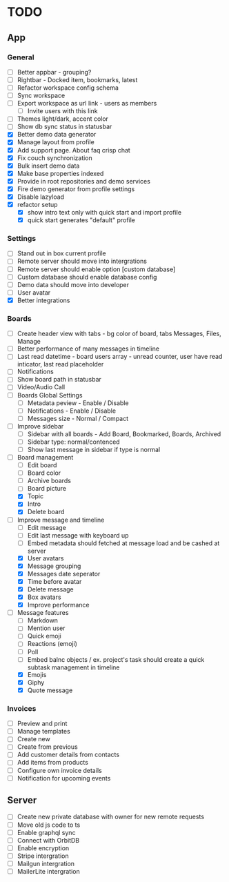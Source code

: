 # TODO

## App

### General

- [ ] Better appbar - grouping?
- [ ] Rightbar - Docked item, bookmarks, latest
- [ ] Refactor workspace config schema
- [ ] Sync workspace
- [ ] Export workspace as url link - users as members
  - [ ] Invite users with this link
- [ ] Themes light/dark, accent color
- [ ] Show db sync status in statusbar
- [x] Better demo data generator
- [x] Manage layout from profile
- [x] Add support page. About faq crisp chat
- [x] Fix couch synchronization
- [x] Bulk insert demo data
- [x] Make base properties indexed
- [x] Provide in root repositories and demo services
- [x] Fire demo generator from profile settings
- [x] Disable lazyload
- [x] refactor setup
  - [x] show intro text only with quick start and import profile
  - [x] quick start generates "default" profile

### Settings

- [ ] Stand out in box current profile
- [ ] Remote server should move into intergrations
- [ ] Remote server should enable option [custom database]
- [ ] Custom database should enable database config
- [ ] Demo data should move into developer
- [ ] User avatar
- [x] Better integrations

### Boards

- [ ] Create header view with tabs - bg color of board, tabs Messages, Files, Manage
- [ ] Better performance of many messages in timeline
- [ ] Last read datetime - board users array - unread counter, user have read inticator, last read placeholder
- [ ] Notifications
- [ ] Show board path in statusbar
- [ ] Video/Audio Call
- [ ] Boards Global Settings
  - [ ] Metadata peview - Enable / Disable
  - [ ] Notifications - Enable / Disable
  - [ ] Messages size - Normal / Compact
- [ ] Improve sidebar
  - [ ] Sidebar with all boards - Add Board, Bookmarked, Boards, Archived
  - [ ] Sidebar type: normal/contenced
  - [ ] Show last message in sidebar if type is normal
- [ ] Board management
  - [ ] Edit board
  - [ ] Board color
  - [ ] Archive boards
  - [ ] Board picture
  - [x] Topic
  - [x] Intro
  - [x] Delete board
- [ ] Improve message and timeline
  - [ ] Edit message
  - [ ] Edit last message with keyboard up
  - [ ] Embed metadata should fetched at message load and be cashed at server
  - [x] User avatars
  - [x] Message grouping
  - [x] Messages date seperator
  - [x] Time before avatar
  - [x] Delete message
  - [x] Box avatars
  - [x] Improve performance
- [ ] Message features
  - [ ] Markdown
  - [ ] Mention user
  - [ ] Quick emoji
  - [ ] Reactions (emoji)
  - [ ] Poll
  - [ ] Embed balnc objects / ex. project's task should create a quick subtask management in timeline
  - [x] Emojis
  - [x] Giphy
  - [x] Quote message

### Invoices

- [ ] Preview and print
- [ ] Manage templates
- [ ] Create new
- [ ] Create from previous
- [ ] Add customer details from contacts
- [ ] Add items from products
- [ ] Configure own invoice details
- [ ] Notification for upcoming events

## Server

- [ ] Create new private database with owner for new remote requests
- [ ] Move old js code to ts
- [ ] Enable graphql sync
- [ ] Connect with OrbitDB
- [ ] Enable encryption
- [ ] Stripe intergration
- [ ] Mailgun intergration
- [ ] MailerLite intergration
